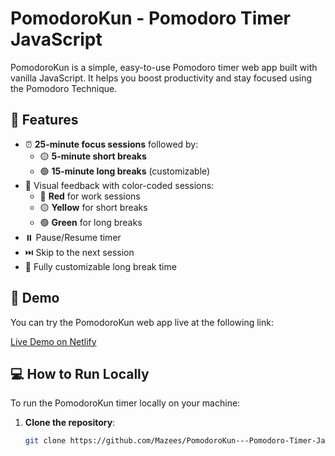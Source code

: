 # PomodoroKun - Pomodoro Timer JavaScript

PomodoroKun is a simple, easy-to-use Pomodoro timer web app built with vanilla JavaScript. It helps you boost productivity and stay focused using the Pomodoro Technique.

## 🌟 Features

- ⏰ **25-minute focus sessions** followed by:
  - 🟡 **5-minute short breaks**
  - 🟢 **15-minute long breaks** (customizable)
- 🎨 Visual feedback with color-coded sessions:
  - 🔴 **Red** for work sessions
  - 🟡 **Yellow** for short breaks
  - 🟢 **Green** for long breaks
- ⏸️ Pause/Resume timer
- ⏭️ Skip to the next session
- 🔄 Fully customizable long break time

## 🚀 Demo

You can try the PomodoroKun web app live at the following link:

[Live Demo on Netlify](https://pomodorokun.netlify.app/)

## 💻 How to Run Locally

To run the PomodoroKun timer locally on your machine:

1. **Clone the repository**:
   ```bash
   git clone https://github.com/Mazees/PomodoroKun---Pomodoro-Timer-JavaScript.git
